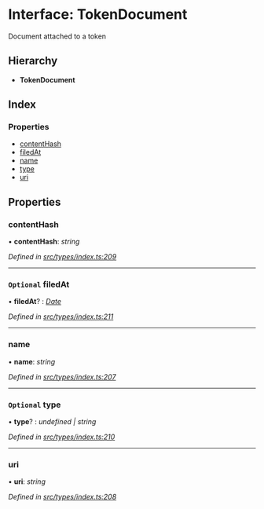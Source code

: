 # Interface: TokenDocument

Document attached to a token

## Hierarchy

* **TokenDocument**

## Index

### Properties

* [contentHash](tokendocument.md#contenthash)
* [filedAt](tokendocument.md#optional-filedat)
* [name](tokendocument.md#name)
* [type](tokendocument.md#optional-type)
* [uri](tokendocument.md#uri)

## Properties

###  contentHash

• **contentHash**: *string*

*Defined in [src/types/index.ts:209](https://github.com/PolymathNetwork/polymesh-sdk/blob/05b527a2/src/types/index.ts#L209)*

___

### `Optional` filedAt

• **filedAt**? : *[Date](../enums/transactionargumenttype.md#date)*

*Defined in [src/types/index.ts:211](https://github.com/PolymathNetwork/polymesh-sdk/blob/05b527a2/src/types/index.ts#L211)*

___

###  name

• **name**: *string*

*Defined in [src/types/index.ts:207](https://github.com/PolymathNetwork/polymesh-sdk/blob/05b527a2/src/types/index.ts#L207)*

___

### `Optional` type

• **type**? : *undefined | string*

*Defined in [src/types/index.ts:210](https://github.com/PolymathNetwork/polymesh-sdk/blob/05b527a2/src/types/index.ts#L210)*

___

###  uri

• **uri**: *string*

*Defined in [src/types/index.ts:208](https://github.com/PolymathNetwork/polymesh-sdk/blob/05b527a2/src/types/index.ts#L208)*
